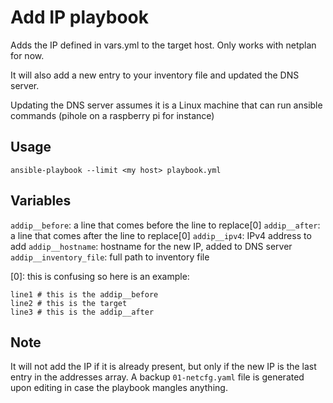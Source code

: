# Add IP playbook

Adds the IP defined in vars.yml to the target host. Only works with netplan for
now.

It will also add a new entry to your inventory file and updated the DNS server.

Updating the DNS server assumes it is a Linux machine that can run ansible
commands (pihole on a raspberry pi for instance)

## Usage

`ansible-playbook --limit <my host> playbook.yml`

## Variables

`addip__before`: a line that comes before the line to replace[0]
`addip__after`: a line that comes after the line to replace[0]
`addip__ipv4`: IPv4 address to add
`addip__hostname`: hostname for the new IP, added to DNS server
`addip__inventory_file`: full path to inventory file

[0]: this is confusing so here is an example:
```
line1 # this is the addip__before
line2 # this is the target
line3 # this is the addip__after
```

## Note

It will not add the IP if it is already present, but only if the new IP is the
last entry in the addresses array. A backup `01-netcfg.yaml` file is generated
upon editing in case the playbook mangles anything.
